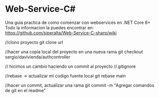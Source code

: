 # Web-Service-C#

Una guia practica de como comenzar con webservices en .NET Core 6+ 
Todo la informacion la puedes encontrar en: https://github.com/sjperalta/Web-Service-C-sharp/wiki

//clono proyecto
git clone url

//hacer una copia local del proyecto en una nueva rama
git checkout sergio/davivienda/authcontroller

// hicimos un cambio haciendo un commit al proyecto
//.gitignore

//rebase -> actualizar mi codigo fuente local
git rebase main

//hacer un commit, actualizar una rama
git commit -m "Agregar comandos de git en el readme"